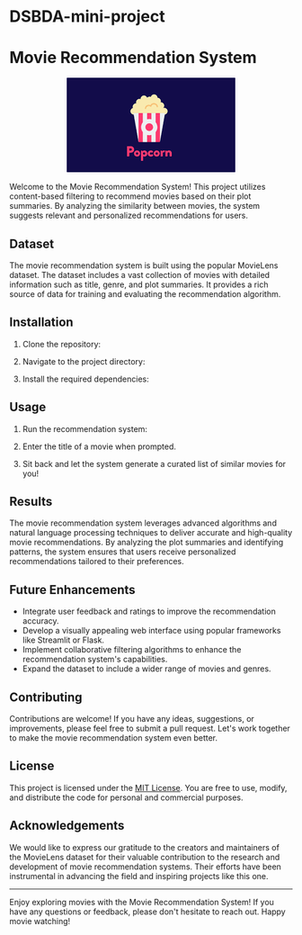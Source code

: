 # DSBDA-mini-project

# Movie Recommendation System

<p align="center">
  <img src="https://github.com/Deven1902/DSBDA-mini-project/blob/main/movie_recommendation.logo.png" alt="Movie Recommendation System Logo">
</p>

Welcome to the Movie Recommendation System! This project utilizes content-based filtering to recommend movies based on their plot summaries. By analyzing the similarity between movies, the system suggests relevant and personalized recommendations for users.

## Dataset

The movie recommendation system is built using the popular MovieLens dataset. The dataset includes a vast collection of movies with detailed information such as title, genre, and plot summaries. It provides a rich source of data for training and evaluating the recommendation algorithm.

## Installation

1. Clone the repository:

2. Navigate to the project directory:

3. Install the required dependencies:


## Usage

1. Run the recommendation system:

2. Enter the title of a movie when prompted.

3. Sit back and let the system generate a curated list of similar movies for you!

## Results

The movie recommendation system leverages advanced algorithms and natural language processing techniques to deliver accurate and high-quality movie recommendations. By analyzing the plot summaries and identifying patterns, the system ensures that users receive personalized recommendations tailored to their preferences.

## Future Enhancements

- Integrate user feedback and ratings to improve the recommendation accuracy.
- Develop a visually appealing web interface using popular frameworks like Streamlit or Flask.
- Implement collaborative filtering algorithms to enhance the recommendation system's capabilities.
- Expand the dataset to include a wider range of movies and genres.

## Contributing

Contributions are welcome! If you have any ideas, suggestions, or improvements, please feel free to submit a pull request. Let's work together to make the movie recommendation system even better.

## License

This project is licensed under the [MIT License](LICENSE). You are free to use, modify, and distribute the code for personal and commercial purposes.

## Acknowledgements

We would like to express our gratitude to the creators and maintainers of the MovieLens dataset for their valuable contribution to the research and development of movie recommendation systems. Their efforts have been instrumental in advancing the field and inspiring projects like this one.

---

Enjoy exploring movies with the Movie Recommendation System! If you have any questions or feedback, please don't hesitate to reach out. Happy movie watching!
